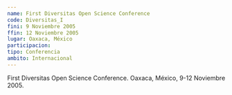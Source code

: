 ```yaml
---
name: First Diversitas Open Science Conference
code: Diversitas_I
fini: 9 Noviembre 2005
ffin: 12 Noviembre 2005
lugar: Oaxaca, México
participacion:
tipo: Conferencia
ambito: Internacional
---
```

First Diversitas Open Science Conference. Oaxaca, México, 9-12 Noviembre 2005.
